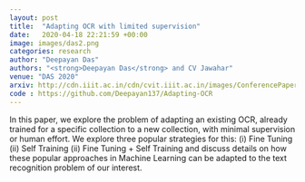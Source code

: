 ```yaml
---
layout: post
title:  "Adapting OCR with limited supervision"
date:   2020-04-18 22:21:59 +00:00
image: images/das2.png
categories: research
author: "Deepayan Das"
authors: "<strong>Deepayan Das</strong> and CV Jawahar"
venue: "DAS 2020"
arxiv: http://cdn.iiit.ac.in/cdn/cvit.iiit.ac.in/images/ConferencePapers/2020/AdaptingOCR_Deepayan_DAS2020_final.pdf
code : https://github.com/Deepayan137/Adapting-OCR
---
```

In this paper, we explore the problem of adapting an  existing OCR, already trained for a specific collection to a new collection, with minimal supervision or human effort. We explore three popular strategies for this: (i) Fine Tuning (ii) Self Training (ii) Fine Tuning + Self Training and discuss details on how these popular  approaches in Machine Learning can be adapted to the text recognition problem of our interest.